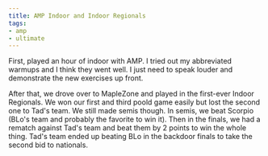 ```yaml
---
title: AMP Indoor and Indoor Regionals
tags:
- amp
- ultimate
---
```


First, played an hour of indoor with AMP. I tried out my abbreviated warmups and I think they went well. I just need to speak louder and demonstrate the new exercises up front. 

After that, we drove over to MapleZone and played in the first-ever Indoor Regionals. We won our first and third poold game easily but lost the second one to Tad's team. We still made semis though. In semis, we beat Scorpio (BLo's team and probably the favorite to win it). Then in the finals, we had a rematch against Tad's team and beat them by 2 points to win the whole thing. Tad's team ended up beating BLo in the backdoor finals to take the second bid to nationals.
